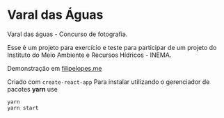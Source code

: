 # Varal das Águas
Varal das águas - Concurso de fotografia. 

Esse é um projeto para exercício e teste para participar de um projeto do Instituto do Meio Ambiente e Recursos Hídricos - INEMA.

Demonstração em [filipelopes.me](https://varaldasaguas.filipelopes.me)

Criado com `create-react-app`
Para instalar utilizando o gerenciador de pacotes **yarn** use 
```
yarn
yarn start
```
